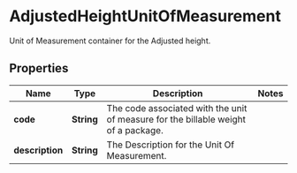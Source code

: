 

# AdjustedHeightUnitOfMeasurement

Unit of Measurement container for the Adjusted height.

## Properties

| Name | Type | Description | Notes |
|------------ | ------------- | ------------- | -------------|
|**code** | **String** | The code associated with the unit of measure for the billable weight of a package. |  |
|**description** | **String** | The Description for the Unit Of Measurement. |  |



